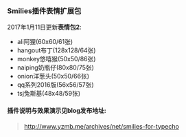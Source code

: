 ### Smilies插件表情扩展包
2017年1月11日更新**表情包2**: 
+ ali阿狸(60x60/61张)
+ hangout布丁(128x128/64张)
+ monkey悠嘻猴(50x50/86张)
+ naiping奶瓶仔(80x80/75张)
+ onion洋葱头(50x50/66张)
+ qq系列2016版(56x56/57张)
+ tsj兔斯基(48x48/59张)

#### 插件说明与效果演示见blog发布地址: 
 > http://www.yzmb.me/archives/net/smilies-for-typecho